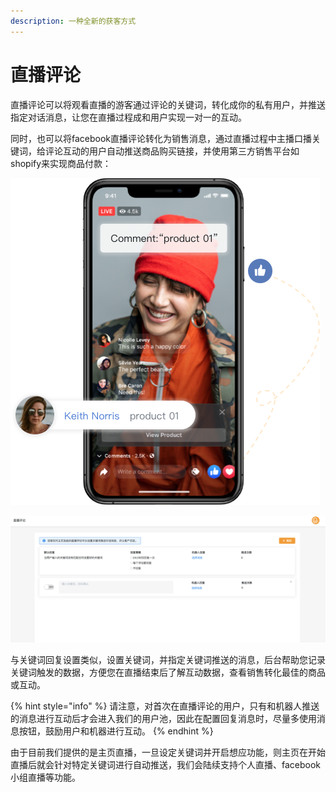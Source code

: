 ```yaml
---
description: 一种全新的获客方式
---
```


# 直播评论

直播评论可以将观看直播的游客通过评论的关键词，转化成你的私有用户，并推送指定对话消息，让您在直播过程成和用户实现一对一的互动。

同时，也可以将facebook直播评论转化为销售消息，通过直播过程中主播口播关键词，给评论互动的用户自动推送商品购买链接，并使用第三方销售平台如shopify来实现商品付款：

![&#x76F4;&#x64AD;&#x8BC4;&#x8BBA;](../.gitbook/assets/image%20%28191%29.png)

![&#x8BBE;&#x7F6E;&#x76F4;&#x64AD;&#x5173;&#x952E;&#x8BCD;](../.gitbook/assets/image%20%28195%29.png)

与关键词回复设置类似，设置关键词，并指定关键词推送的消息，后台帮助您记录关键词触发的数据，方便您在直播结束后了解互动数据，查看销售转化最佳的商品或互动。

{% hint style="info" %}
请注意，对首次在直播评论的用户，只有和机器人推送的消息进行互动后才会进入我们的用户池，因此在配置回复消息时，尽量多使用消息按钮，鼓励用户和机器进行互动。
{% endhint %}

由于目前我们提供的是主页直播，一旦设定关键词并开启想应功能，则主页在开始直播后就会针对特定关键词进行自动推送，我们会陆续支持个人直播、facebook小组直播等功能。

